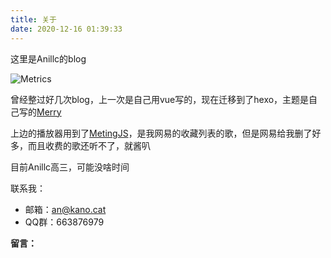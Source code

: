 ```yaml
---
title: 关于
date: 2020-12-16 01:39:33
---
```


<link rel="stylesheet" href="https://cdn.jsdelivr.net/npm/aplayer/dist/APlayer.min.css">
<script src="https://cdn.jsdelivr.net/npm/aplayer/dist/APlayer.min.js"></script>
<script src="https://cdn.jsdelivr.net/npm/meting@2/dist/Meting.min.js"></script>

<meting-js
	server="netease"
	type="playlist"
	id="607264991"
  list-folded="true">
</meting-js>

这里是Anillc的blog  

![Metrics](https://metrics.lecoq.io/Anillc?template=classic&activity=1&languages=1&activity.limit=5&activity.days=14&activity.filter=all&config.timezone=Asia%2FShanghai&config.animated=true)  

曾经整过好几次blog，上一次是自己用vue写的，现在迁移到了hexo，主题是自己写的[Merry](https://github.com/Anillc/merry)  

上边的播放器用到了[MetingJS](https://github.com/metowolf/MetingJS)，是我网易的收藏列表的歌，但是网易给我删了好多，而且收费的歌还听不了，就酱叭  

目前Anillc高三，可能没啥时间  

联系我：
- 邮箱：<an@kano.cat>  
- QQ群：663876979  

__留言：__  

<div id="comment"></div>

<link rel="stylesheet" href="https://cdn.jsdelivr.net/npm/gitalk@1/dist/gitalk.css">
<script src="https://cdn.jsdelivr.net/npm/gitalk@1/dist/gitalk.min.js"></script>

<script>
var gitalk = new Gitalk({
  clientID: 'd5b1758ee907a7f17696',
  clientSecret: 'c316109f7e673712d3e785a7fffb33a64872b6ca',
  repo: 'blog',
  owner: 'Anillc',
  admin: ['Anillc'],
  title: 'About Comments',
  id: 'about-comments'
})

gitalk.render('comment')
</script>
